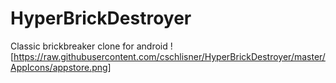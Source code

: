 # HyperBrickDestroyer
Classic brickbreaker clone for android
![https://raw.githubusercontent.com/cschlisner/HyperBrickDestroyer/master/AppIcons/appstore.png]
